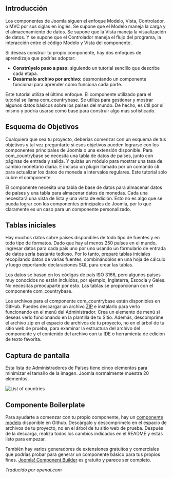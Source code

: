 <!-- Filename: J4.x:MVC_Anatomy:_Getting_Started / Display title: Anatomía de MVC: Comenzando -->

## Introducción

Los componentes de Joomla siguen el enfoque Modelo, Vista, Controlador, o MVC por sus siglas en inglés. Se supone que el Modelo maneja la carga y el almacenamiento de datos. Se supone que la Vista maneja la visualización de datos. Y se supone que el Controlador maneja el flujo del programa, la interacción entre el código Modelo y Vista del componente.

Si deseas construir tu propio componente, hay dos enfoques de aprendizaje que podrías adoptar:

- **Constrúyelo paso a paso:** siguiendo un tutorial sencillo que describe cada etapa.
- **Desármalo archivo por archivo:** desmontando un componente funcional para aprender cómo funciona cada parte.

Este tutorial utiliza el último enfoque. El componente utilizado para el tutorial se llama com_countrybase. Se utiliza para gestionar y mostrar algunos datos básicos sobre los países del mundo. De hecho, es útil por sí mismo y podría usarse como base para construir algo más sofisticado.

## Esquema de Objetivos

Cualquiera que sea tu proyecto, deberías comenzar con un esquema de tus objetivos y tal vez preguntarte si esos objetivos pueden lograrse con los componentes principales de Joomla o una extensión disponible. Para com_countrybase se necesita una tabla de datos de países, junto con páginas de entrada y salida. Y quizás un módulo para mostrar una tasa de cambio monetario diaria. E incluso un plugin llamado por un comando cli para actualizar los datos de moneda a intervalos regulares. Este tutorial solo cubre el componente.

El componente necesita una tabla de base de datos para almacenar datos de países y una tabla para almacenar datos de monedas. Cada una necesitará una vista de lista y una vista de edición. Esto no es algo que se pueda lograr con los componentes principales de Joomla, por lo que claramente es un caso para un componente personalizado.

## Tablas iniciales

Hay muchos datos sobre países disponibles de todo tipo de fuentes y en todo tipo de formatos. Dado que hay al menos 250 países en el mundo, ingresar datos para cada país uno por uno usando un formulario de entrada de datos sería bastante tedioso. Por lo tanto, preparé tablas iniciales recopilando datos de varias fuentes, combinándolos en una hoja de cálculo y luego exportando declaraciones SQL para crear las tablas.

Los datos se basan en los códigos de país ISO 3166, pero algunos países muy conocidos no están incluidos, por ejemplo, Inglaterra, Escocia y Gales. No necesitas preocuparte por esto. Las tablas se proporcionan con el componente com_countrybase.

Los archivos para el componente com_countrybase están disponibles en GitHub. Puedes descargar un archivo [ZIP](https://github.com/ceford/j4xdemos-com-countrybase/archive/refs/heads/master.zip) e instalarlo para verlo funcionando en el menú del Administrador. Crea un elemento de menú si deseas verlo funcionando en la plantilla de tu Sitio. Además, descomprime el archivo zip en el espacio de archivos de tu proyecto, no en el árbol de tu sitio web de prueba, para examinar la estructura del archivo del componente y el contenido del archivo con tu IDE o herramienta de edición de texto favorita.

## Captura de pantalla

Esta lista de Administradores de Países tiene cinco elementos para minimizar el tamaño de la imagen. Joomla normalmente muestra 20 elementos.

![List of countries](../../../en/images/mvc-anatomy/com-countrybase-countries.png)

## Componente Boilerplate

Para ayudarte a comenzar con tu propio componente, hay un [componente modelo](https://github.com/ceford/j4xdemos-com-bpsrc/archive/refs/heads/master.zip) disponible en Github. Descárgalo y descomprímelo en el espacio de archivos de tu proyecto, no en el árbol de tu sitio web de prueba. Después de la descarga, realiza todos los cambios indicados en el README y estás listo para empezar.

También hay varios generadores de extensiones gratuitos y comerciales que podrías probar para generar un componente básico para tus propios fines. [Joomla! Component Builder](https://www.joomlacomponentbuilder.com/) es gratuito y parece ser completo.

*Traducido por openai.com*

